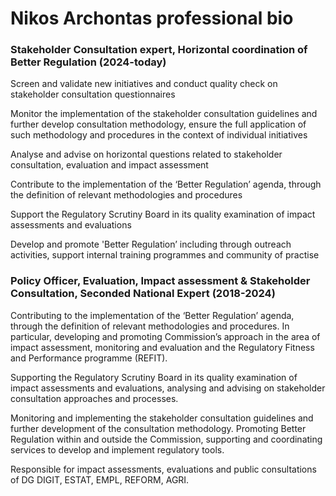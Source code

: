 # Nikos Archontas professional bio

### Stakeholder Consultation expert, Horizontal coordination of Better Regulation (2024-today)

Screen and validate new initiatives and conduct quality check on stakeholder consultation questionnaires 

Monitor the implementation of the stakeholder consultation guidelines and further develop consultation methodology, ensure the full application of such methodology and procedures in the context of individual initiatives 

Analyse and advise on horizontal questions related to stakeholder consultation, evaluation and impact assessment 

Contribute to the implementation of the ‘Better Regulation’ agenda, through the definition of relevant methodologies and procedures 

Support the Regulatory Scrutiny Board in its quality examination of impact assessments and evaluations 

Develop and promote 'Better Regulation’ including through outreach activities, support internal training programmes and community of practise

### Policy Officer, Evaluation, Impact assessment & Stakeholder Consultation, Seconded National Expert (2018-2024)

Contributing to the implementation of the ‘Better Regulation’ agenda, through the definition of relevant methodologies and procedures. In particular, developing and promoting Commission’s approach in the area of impact assessment, monitoring and evaluation and the Regulatory Fitness and Performance programme (REFIT).

Supporting the Regulatory Scrutiny Board in its quality examination of impact assessments and evaluations, analysing and advising on stakeholder consultation approaches and processes.

Monitoring and implementing the stakeholder consultation guidelines and further development of the consultation methodology. Promoting Better Regulation within and outside the Commission, supporting and coordinating services to develop and implement regulatory tools.

Responsible for impact assessments, evaluations and public consultations of DG DIGIT, ESTAT, EMPL, REFORM, AGRI.



